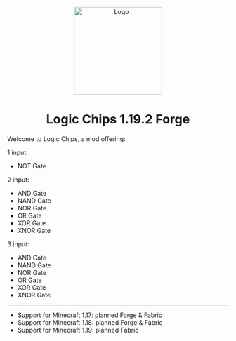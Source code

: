 <p align="center"><img src="https://i.imgur.com/VreScyE.png" alt="Logo" width="200"></p>
<h1 align="center">Logic Chips 1.19.2 Forge</h1>

Welcome to Logic Chips, a mod offering:

1 input:
- NOT Gate

2 input:
- AND Gate
- NAND Gate
- NOR Gate
- OR Gate
- XOR Gate  
- XNOR Gate

3 input:
- AND Gate
- NAND Gate
- NOR Gate
- OR Gate
- XOR Gate
- XNOR Gate
<hr>

- Support for Minecraft 1.17: planned Forge & Fabric
- Support for Minecraft 1.18: planned Forge & Fabric
- Support for Minecraft 1.19: planned Fabric
